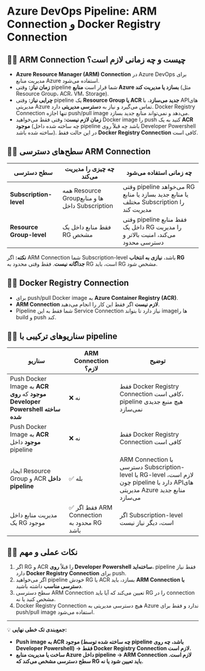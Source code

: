 # Azure DevOps Pipeline: ARM Connection و Docker Registry Connection

## ۱️⃣ ARM Connection چیست و چه زمانی لازم است؟
- **Azure Resource Manager (ARM) Connection** در Azure DevOps برای مدیریت منابع Azure استفاده می‌شود.
- **زمان نیاز:** وقتی pipeline شما قرار است **منابع Azure بسازد یا مدیریت کند** (مثل Resource Group، ACR، VM، Storage).  
- **چرایی نیاز:** وقتی pipeline یک **Resource Group یا ACR جدید می‌سازد**، با APIهای مدیریتی Azure تماس می‌گیرد و نیاز به **دسترسی مدیریتی** دارد. Docker Registry Connection تنها اجازه push/pull image می‌دهد و نمی‌تواند منابع جدید بسازد.  
- **زمان لازم نیست:** وقتی فقط می‌خواهید Docker image را push کنید به یک **ACR موجود** (چه ساخته شده داخل pipeline باشد چه قبلاً روی Developer Powershell ساخته شده باشد). در این حالت فقط **Docker Registry Connection** کافی است.

## ۲️⃣ سطح‌های دسترسی ARM Connection
| سطح دسترسی | چه چیزی را مدیریت می‌کند | چه زمانی استفاده می‌شود |
|------------|------------------------|-----------------------|
| **Subscription-level** | همه Resource Groupها و منابع داخل Subscription | وقتی pipeline می‌خواهد RG یا منابع جدید بسازد یا منابع مختلف Subscription را مدیریت کند |
| **Resource Group-level** | فقط منابع داخل یک RG مشخص | وقتی pipeline فقط منابع داخل یک RG را مدیریت می‌کند، امنیت بالاتر و دسترسی محدود |

**نکته:** اگر ARM Connection شما Subscription-level باشد، **نیازی به انتخاب RG جداگانه نیست**. فقط وقتی محدود به RG است، باید RG مشخص شود.

## ۳️⃣ Docker Registry Connection
- برای push/pull Docker image به **Azure Container Registry (ACR)**.
- **ARM Connection لازم نیست** اگر فقط این کار را انجام می‌دهید.
- Pipeline شما فقط به این Service Connection نیاز دارد تا بتواند imageها را build و push کند.

## ۴️⃣ سناریوهای ترکیبی با pipeline
| سناریو | ARM Connection لازم؟ | توضیح |
|--------|--------------------|-------|
| Push Docker Image به **ACR موجود** که **روی Developer Powershell ساخته شده** | ❌ نه | فقط Docker Registry Connection کافی است، pipeline هیچ منبع جدیدی نمی‌سازد |
| Push Docker Image به **ACR موجود** داخل pipeline | ❌ نه | فقط Docker Registry Connection کافی است |
| ایجاد Resource Group و ACR **داخل pipeline** | ✅ بله | ARM Connection با دسترسی Subscription-level یا RG-level لازم است، چون pipeline دارد با APIهای مدیریتی Azure منابع جدید می‌سازد |
| مدیریت منابع داخل یک RG موجود | ✅ فقط اگر ARM Connection محدود به RG باشد | اگر Subscription-level است، دیگر نیاز نیست |

## ۵️⃣ نکات عملی و مهم
1. اگر RG و ACR را قبلاً **روی Developer Powershell ساخته‌اید**، pipeline فقط نیاز دارد **Docker Registry Connection** برای push.
2. اگر می‌خواهید pipeline خودش RG یا ACR بسازد، باید **ARM Connection با دسترسی مناسب** داشته باشید.
3. سطح دسترسی ARM Connection تعیین می‌کند که آیا باید RG را در connection مشخص کنید یا نه.
4. Docker Registry Connection هیچ دسترسی مدیریتی به Azure ندارد و فقط برای push/pull image استفاده می‌شود.

---

💡 **جمع‌بندی تک خطی نهایی:**  
- **Push image به ACR موجود (چه ساخته شده توسط pipeline باشد، چه روی Developer Powershell) → فقط Docker Registry Connection لازم است.**  
- **ساخت یا مدیریت منابع Azure داخل pipeline → ARM Connection لازم است. سطح دسترسی مشخص می‌کند که RG باید تعیین شود یا نه.**

